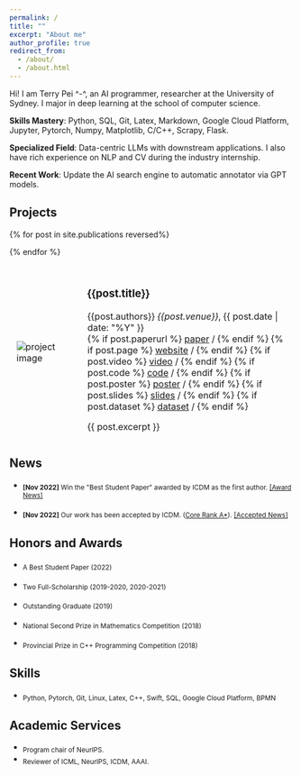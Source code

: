 ```yaml
---
permalink: /
title: ""
excerpt: "About me"
author_profile: true
redirect_from: 
  - /about/
  - /about.html
---
```


Hi! I am Terry Pei ^-^, an AI programmer, researcher at the University of Sydney. I major in deep learning at the school of computer science.

**Skills Mastery**: Python, SQL, Git, Latex, Markdown, Google Cloud Platform, Jupyter, Pytorch, Numpy, Matplotlib, C/C++, Scrapy, Flask.

**Specialized Field**: Data-centric LLMs with downstream applications. I also have rich experience on  NLP and CV during the industry internship.

**Recent Work**: Update the AI search engine to automatic annotator via GPT models.

## Projects

<table style="width:100%;border:0px;border-spacing:0px;border-collapse:separate;margin-right:auto;margin-left:auto;">

  {% for post in site.publications reversed%}
  <tr>
    <td style="border: none; padding:2.5%;width:25%;vertical-align:middle;max-width:100px;max-height:100px">
      <img src="/{{post.image}}" alt="project image" style="width:auto; height:auto; max-width:100%;" />
    </td>
    <td style="border: none; padding:2.5%;width:75%;vertical-align:middle">
      <h3>{{post.title}}</h3>
      {{post.authors}}
      <em>{{post.venue}}</em>, {{ post.date | date: "%Y" }}
      <br>
        {% if post.paperurl %}
          <a href="{{post.paperurl}}">paper</a> /
        {% endif %}
        {% if post.page %}
          <a href="{{post.page}}">website</a> /
        {% endif %}
        {% if post.video %}
          <a href="{{post.video}}">video</a> /
        {% endif %}
        {% if post.code %}
          <a href="{{post.code}}">code</a> /
        {% endif %}
        {% if post.poster %}
          <a href="{{post.poster}}">poster</a> /
        {% endif %}
        {% if post.slides %}
          <a href="{{post.slides}}">slides</a> /
        {% endif %}
        {% if post.dataset %}
          <a href="{{post.dataset}}">dataset</a> /
        {% endif %}
      <p></p>
      {{ post.excerpt }}
    </td>
  </tr>
  {% endfor %}
</table>
<!-- ## News

<!-- * <sub>**[April 2023]** GPT Self-Supervision for a Better Data Annotator </sub>
* <sub>**[Dec 2022]**  Win the "Best Student Paper" awarded by ICDM as the first author. [[Award News]](https://twitter.com/icdm2022/status/1595243601545826304).</sub>
* <sub>**[Nov 2022]** Our work has been accepted by ICDM ([Core Rank A*](http://portal.core.edu.au/conf-ranks/?search=mining&by=all&source=all&sort=arank&page=1)). [[Accepted News]](https://www.cse.fau.edu/~xqzhu/icdm2022/ICDM2022Program.pdf)</sub> --> 

<!-- * <sub>**[Nov 2022]** Beyond Neural Scaling Laws wins a Best Paper Award at NeurIPS 2022! [Press Release](https://blog.neurips.cc/2022/11/21/announcing-the-neurips-2022-awards/)</sub>
* <sub>**[Oct 2022]** New paper at the NeurIPS 2022 Self-Supervised Learning - Theory & Practice Workshop:  
  [Understanding contrastive versus reconstructive self-supervised learning of Vision Transformers](https://sslneurips22.github.io/paper_pdfs/paper_50.pdf)
* <sub>**[Sep 2022]** Life Update: I have relocated from the Bay Area back to Canada (Montreal).</sub>
* <sub>**[Aug 2022]** Beyond neural scaling laws paper accepted for oral presentation at the NeurIPS 2022 Conference.</sub>  
* <sub>**[June 2022]** New pre-print available: [Beyond neural scaling laws: beating power law scaling via data pruning](https://arxiv.org/abs/2206.14486).</sub>
* <sub>**[May 2022]** Awarded the University of Guelph Class of OAC'60 Award for Outstanding Teaching Assistant.
* <sub>**[March 2022]** Gave an invited talk at the Analogical Minds seminar on our Neural Structure Mapping paper. Talk available on [Analogical Minds YouTube channel](https://www.youtube.com/watch?v=v5al6mJKrHQ)</sub>
* <sub>**[Jan 2022]** Defended my master's thesis on "Inductive Biases in Higher-Order Visual Cognition."</sub>  -->
  
<!-- 
<details markdown=1><summary markdown="span"><b>Click here for older news</b></summary>
  
  * <sub>**[Nov 2021]** Invited to participate in the Breaking into AI: Industry Speaker Panel. Available on [University of Toronto Machine Intelligence Group YouTube channel](https://www.youtube.com/watch?v=y_JF5-adrCY&t=243s)</sub>
  * <sub>**[Nov 2021]** Our paper on Neural Structure Mapping was accepted to NeurIPS 2021 Shared Visual Representations in Humans and Machines Workshop</sub>
  * <sub>**[Oct 2021]** Our extended paper on Neural Response Time analysis was accepted to Applied AI Letters journal</sub> 
  * <sub>**[Sep 2021]** Started as an AI Resident at Facebook AI Reseach</sub> 
  * <sub>**[Aug 2021]** Our paper on generating scene graphs with transformers was accepted to the International Conference in Computer Vision 2021 for a poster presentation</sub>
  * <sub>**[April 2021]** Started as a Scientist in Residence for the NEXT AI startup accelerator</sub>  
  * <sub>**[Oct 2020]** Started as an instructor for LearnAI course at the University of Toronto</sub>   
  * <sub>**[Aug 2020]** Attended the MIT-CBMM Summer School on Brains, Minds and Machines 2020 virtually</sub>  
  * <sub>**[July 2020]** Attended the CIFAR Deep Learning and Reinforcement Learning Summer School 2020 virtually</sub>  
  * <sub>**[June 2020]** Our paper was accepted to CVPR 2020 Minds vs Machines Workshop for an oral presentation</sub>   
  * <sub>**[Jan 2020]** Joined the Machine Learning Research Group at University of Guelph as a graduate research assistant</sub>   
  * <sub>**[Nov 2019]** Volunteered and presented our work at the International Conference in Computer Vision 2019 in Seoul</sub>   
  * <sub>**[Sep 2019]** Started MASc in AI at the University of Guelph. Thankful to receive the Vector Scholarship and JN Tata Scholarship</sub>    
  * <sub>**[Aug 2019]** Attended the Bayesian Methods in Deep Learning Summer School 2019 in Moscow</sub>   
  * <sub>**[July 2019]** Attended the Machine Learning Summer School 2019 in London</sub>    

</details> -->
## News

<!-- * GPT is a good Annotator. -->
* <sub>**[Nov 2022]** Win the "Best Student Paper" awarded by ICDM as the first author. [[Award News]](https://twitter.com/icdm2022/status/1595243601545826304) </sub>


* <sub>**[Nov 2022]** Our work has been accepted by ICDM. ([Core Rank A*](http://portal.core.edu.au/conf-ranks/?search=mining&by=all&source=all&sort=arank&page=1)). [[Accepted News]](https://www.cse.fau.edu/~xqzhu/icdm2022/ICDM2022Program.pdf) </sub>

## Honors and Awards

 * <sub>  A Best Student Paper (2022) </sub>

 * <sub> Two Full-Scholarship (2019-2020, 2020-2021) </sub>

 * <sub> Outstanding Graduate (2019) </sub>

 * <sub> National Second Prize in Mathematics Competition (2018) </sub>

 * <sub> Provincial Prize in C++ Programming Competition (2018) </sub>

## Skills
* <sub> Python, Pytorch, Git, Linux, Latex, C++, Swift, SQL, Google Cloud Platform, BPMN </sub>

## Academic Services
* <sub> Program chair of NeurIPS. </sub>
 * <sub> Reviewer of ICML, NeurIPS, ICDM, AAAI. </sub>